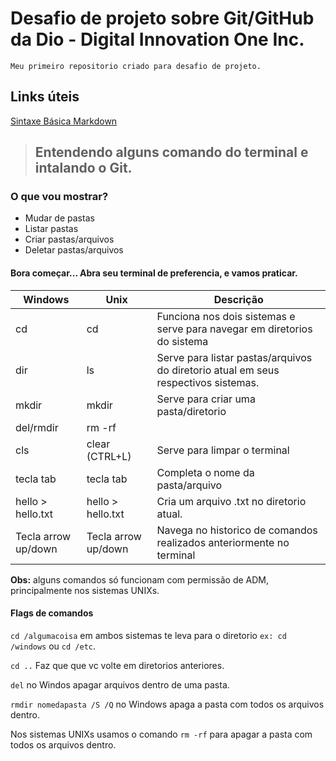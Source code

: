 # Desafio de projeto sobre Git/GitHub da Dio - Digital Innovation One Inc.

    Meu primeiro repositorio criado para desafio de projeto.

## Links úteis
[Sintaxe Básica Markdown](https://www.markdownguide.org/basic-syntax/)



> ## Entendendo alguns comando do terminal e intalando o Git.


### O que vou mostrar?
- Mudar de pastas
- Listar pastas
- Criar pastas/arquivos
- Deletar pastas/arquivos


#### Bora começar... Abra seu terminal de preferencia, e vamos praticar.

| Windows       | Unix           | Descrição |
|---------------|----------------|-----------|
| cd            | cd             | Funciona nos dois sistemas e serve para navegar em diretorios do sistema |
| dir           | ls             | Serve para listar pastas/arquivos do diretorio atual em seus respectivos sistemas. |
| mkdir         | mkdir          | Serve para criar uma pasta/diretorio          |
| del/rmdir     | rm -rf         |           |
| cls           | clear (CTRL+L) | Serve para limpar o terminal|      
| tecla tab     | tecla tab      | Completa o nome da pasta/arquivo |
| hello > hello.txt | hello > hello.txt | Cria um arquivo .txt no diretorio atual. |
| Tecla arrow up/down | Tecla arrow up/down | Navega no historico de comandos realizados anteriormente no terminal |

**Obs:** alguns comandos só funcionam com permissão de ADM, principalmente nos sistemas UNIXs.

#### Flags de comandos

``cd /algumacoisa`` em ambos sistemas te leva para o diretorio ``ex: cd /windows`` ou ``cd /etc``.

``cd ..`` Faz que que vc volte em diretorios anteriores.

``del`` no Windos apagar arquivos dentro de uma pasta.

``rmdir nomedapasta /S /Q`` no Windows apaga a pasta com todos os arquivos dentro.

Nos sistemas UNIXs usamos o comando ``rm -rf`` para apagar a pasta com todos os arquivos dentro.